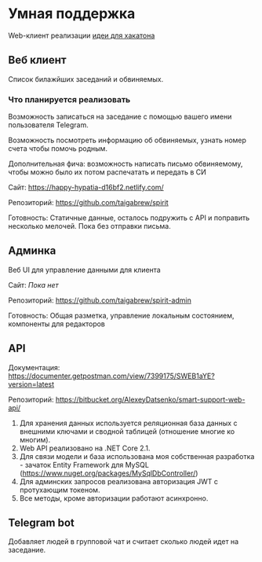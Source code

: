 # Умная поддержка

Web-клиент реализации [идеи для хакатона](https://github.com/developers-against-repressions/devs-against-the-machine/issues/43)

## Веб клиент
Список билажйших заседаний и обвиняемых.

### Что планируется реализовать
Возможность записаться на заседание с помощью вашего имени пользователя Telegram.

Возможность посмотреть информацию об обвиняемых, узнать номер счета чтобы помочь родным.

Дополнительная фича: возможность написать письмо обвиняемому, чтобы можно было их потом распечатать и передать в СИ

Сайт: https://happy-hypatia-d16bf2.netlify.com/

Репозиторий: https://github.com/taigabrew/spirit

Готовность: Статичные данные, осталось подружить с API и поправить несколько мелочей. Пока без отправки письма.

## Админка
Веб UI для управление данными для клиента

Сайт: _Пока нет_

Репозиторий: https://github.com/taigabrew/spirit-admin

Готовность: Общая разметка, управление локальным состоянием, компоненты для редакторов

## API
Документация: https://documenter.getpostman.com/view/7399175/SWEB1aYE?version=latest

Репозиторий: https://bitbucket.org/AlexeyDatsenko/smart-support-web-api/

1. Для хранения данных используется реляционная база данных с внешними ключами и сводной таблицей (отношение многие ко многим).
2. Web API реализовано на .NET Core 2.1.
3. Для связи модели и база использована моя собственная разработка - зачаток Entity Framework для MySQL (https://www.nuget.org/packages/MySqlDbController/)
4. Для админских запросов реализована авторизация JWT с протухающим токеном.
5. Все методы, кроме авторизации работают асинхронно.

## Telegram bot
Добавляет людей в групповой чат и считает сколько людей идет на заседание.
